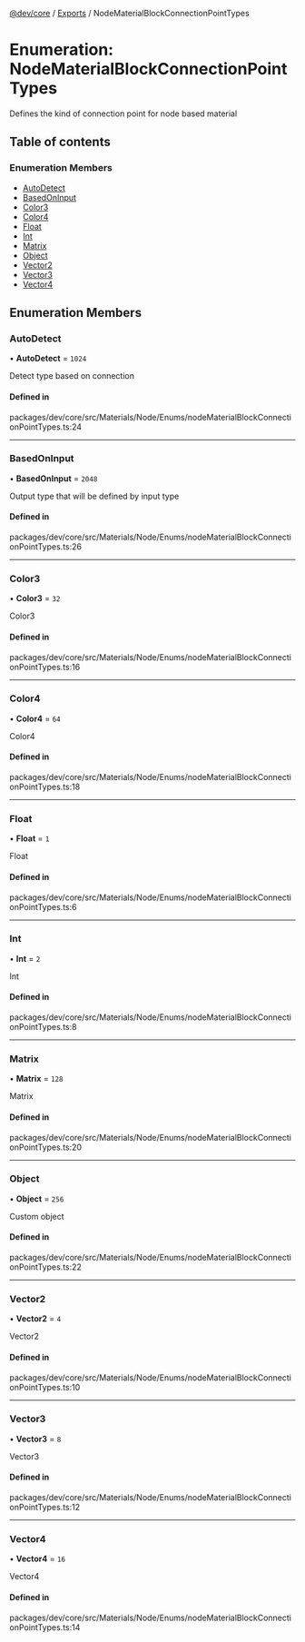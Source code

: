 [@dev/core](../README.md) / [Exports](../modules.md) / NodeMaterialBlockConnectionPointTypes

# Enumeration: NodeMaterialBlockConnectionPointTypes

Defines the kind of connection point for node based material

## Table of contents

### Enumeration Members

- [AutoDetect](NodeMaterialBlockConnectionPointTypes.md#autodetect)
- [BasedOnInput](NodeMaterialBlockConnectionPointTypes.md#basedoninput)
- [Color3](NodeMaterialBlockConnectionPointTypes.md#color3)
- [Color4](NodeMaterialBlockConnectionPointTypes.md#color4)
- [Float](NodeMaterialBlockConnectionPointTypes.md#float)
- [Int](NodeMaterialBlockConnectionPointTypes.md#int)
- [Matrix](NodeMaterialBlockConnectionPointTypes.md#matrix)
- [Object](NodeMaterialBlockConnectionPointTypes.md#object)
- [Vector2](NodeMaterialBlockConnectionPointTypes.md#vector2)
- [Vector3](NodeMaterialBlockConnectionPointTypes.md#vector3)
- [Vector4](NodeMaterialBlockConnectionPointTypes.md#vector4)

## Enumeration Members

### AutoDetect

• **AutoDetect** = ``1024``

Detect type based on connection

#### Defined in

packages/dev/core/src/Materials/Node/Enums/nodeMaterialBlockConnectionPointTypes.ts:24

___

### BasedOnInput

• **BasedOnInput** = ``2048``

Output type that will be defined by input type

#### Defined in

packages/dev/core/src/Materials/Node/Enums/nodeMaterialBlockConnectionPointTypes.ts:26

___

### Color3

• **Color3** = ``32``

Color3

#### Defined in

packages/dev/core/src/Materials/Node/Enums/nodeMaterialBlockConnectionPointTypes.ts:16

___

### Color4

• **Color4** = ``64``

Color4

#### Defined in

packages/dev/core/src/Materials/Node/Enums/nodeMaterialBlockConnectionPointTypes.ts:18

___

### Float

• **Float** = ``1``

Float

#### Defined in

packages/dev/core/src/Materials/Node/Enums/nodeMaterialBlockConnectionPointTypes.ts:6

___

### Int

• **Int** = ``2``

Int

#### Defined in

packages/dev/core/src/Materials/Node/Enums/nodeMaterialBlockConnectionPointTypes.ts:8

___

### Matrix

• **Matrix** = ``128``

Matrix

#### Defined in

packages/dev/core/src/Materials/Node/Enums/nodeMaterialBlockConnectionPointTypes.ts:20

___

### Object

• **Object** = ``256``

Custom object

#### Defined in

packages/dev/core/src/Materials/Node/Enums/nodeMaterialBlockConnectionPointTypes.ts:22

___

### Vector2

• **Vector2** = ``4``

Vector2

#### Defined in

packages/dev/core/src/Materials/Node/Enums/nodeMaterialBlockConnectionPointTypes.ts:10

___

### Vector3

• **Vector3** = ``8``

Vector3

#### Defined in

packages/dev/core/src/Materials/Node/Enums/nodeMaterialBlockConnectionPointTypes.ts:12

___

### Vector4

• **Vector4** = ``16``

Vector4

#### Defined in

packages/dev/core/src/Materials/Node/Enums/nodeMaterialBlockConnectionPointTypes.ts:14
